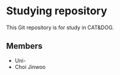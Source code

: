 Studying repository
===================

This Git repository is for study in CAT&DOG.

Members
-------

* Uni-
* Choi Jinwoo